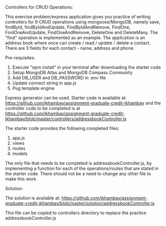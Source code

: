 Controllers for CRUD Operations:

This exercise problem/express application gives you practice of writing controllers for 9 CRUD operations using mongoose/MongoDB, namely save, findById, findByIdAndUpdate, FindByIdAndRemove, FindOne, FindOneAndUpdate, FindOneAndRemove, DeleteOne and DeleteMany. The "find" operation is implemented as an example. The application is an address book where once can create / read / update / delete a contact. There are 3 fields for each contact - name, address and phone.

Pre-requisites:
1.	Execute "npm install" in your terminal after downloading the starter code
2.	Setup MongoDB Atlas and MongoDB Compass Community
3.	Add DB_USER and DB_PASSWORD in .env file
4.	Update connect string in app.js
5.	Pug template engine

Express generator can be used. Starter code is available at: https://github.com/jkhambay/assignment-graduate-credit-jkhambay and the controller code to be completed is at https://github.com/jkhambay/assignment-graduate-credit-jkhambay/blob/master/controllers/addressbookController.js

The starter code provides the following completed files: 
1.	app.js
2.	views
3.	routes
4.	models

The only file that needs to be completed is addressbookController.js, by implementing a function for each of the operations/routes that are stated in the starter code. There should not be a need to change any other file to make this work.

Solution:

The solution is available at: https://github.com/jkhambay/assignment-graduate-credit-jkhambay/blob/master/solution/addressbookController.js

This file can be copied to controllers directory to replace the practice addressbookController.js